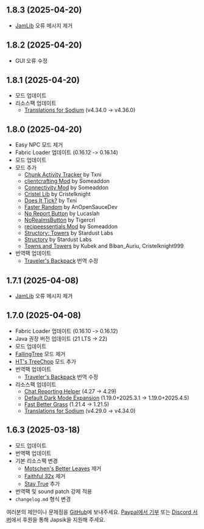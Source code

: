 ## 1.8.3 (2025-04-20)

- [JamLib](https://modrinth.com/mod/jamlib) 오류 메시지 제거

## 1.8.2 (2025-04-20)

- GUI 오류 수정

## 1.8.1 (2025-04-20)

- 모드 업데이트
- 리소스팩 업데이트
  - [Translations for Sodium](https://modrinth.com/resourcepack/translations-for-sodium) (v4.34.0 -> v4.36.0)

## 1.8.0 (2025-04-20)

- Easy NPC 모드 제거
- Fabric Loader 업데이트 (0.16.12 -> 0.16.14)
- 모드 업데이트
- 모드 추가
  - [Chunk Activity Tracker](https://modrinth.com/mod/BNuR43mM) by Txni
  - [clientcrafting Mod](https://www.curseforge.com/projects/888790) by Someaddon
  - [Connectivity Mod](https://www.curseforge.com/projects/470193) by Someaddon
  - [Cristel Lib](https://modrinth.com/mod/cl223EMc) by Cristelknight
  - [Does It Tick?](https://modrinth.com/mod/vmg6jaPW) by Txni
  - [Faster Random](https://modrinth.com/mod/RfFxanNh) by AnOpenSauceDev
  - [No Report Button](https://modrinth.com/mod/9WJeSpTH) by Lucaslah
  - [NoRealmsButton](https://modrinth.com/mod/AMMUyCdF) by Tigercrl
  - [recipeessentials Mod](https://www.curseforge.com/projects/907856) by Someaddon
  - [Structory: Towers](https://modrinth.com/mod/j3FONRYr) by Stardust Labs
  - [Structory](https://modrinth.com/mod/aKCwCJlY) by Stardust Labs
  - [Towns and Towers](https://modrinth.com/mod/DjLobEOy) by Kubek and Biban\_Auriu, Cristelknight999
- 번역팩 업데이트
  - [Traveler's Backpack](https://modrinth.com/mod/travelersbackpack) 번역 수정

## 1.7.1 (2025-04-08)

- [JamLib](https://modrinth.com/mod/jamlib) 오류 메시지 제거

## 1.7.0 (2025-04-08)

- Fabric Loader 업데이트 (0.16.10 -> 0.16.12)
- Java 권장 버전 업데이트 (21 LTS -> 22)
- 모드 업데이트
- [FallingTree](https://modrinth.com/mod/fallingtree) 모드 제거
- [HT's TreeChop](https://modrinth.com/mod/treechop) 모드 추가
- 번역팩 업데이트
  - [Traveler's Backpack](https://modrinth.com/mod/travelersbackpack) 번역 수정
- 리소스팩 업데이트
  - [Chat Reporting Helper](https://modrinth.com/resourcepack/chat-reporting-helper) (4.27 -> 4.29)
  - [Default Dark Mode Expansion](https://modrinth.com/resourcepack/default-dark-mode-expansion) (1.19.0+2025.3.1 -> 1.19.0+2025.4.5)
  - [Fast Better Grass](https://modrinth.com/resourcepack/fast-better-grass) (1.21.4 -> 1.21.5)
  - [Translations for Sodium](https://modrinth.com/resourcepack/translations-for-sodium) (v4.29.0 -> v4.34.0)

## 1.6.3 (2025-03-18)

- 모드 업데이트
- 번역팩 업데이트
- 기본 리소스팩 변경
  - [Motschen's Better Leaves](https://modrinth.com/resourcepack/better-leaves) 제거
  - [Faithful 32x](https://modrinth.com/resourcepack/faithful-32x) 제거
  - [Stay True](https://www.curseforge.com/minecraft/texture-packs/stay-true) 추가
- 번역팩 및 sound patch 강제 적용
- `changelog.md` 형식 변경

여러분의 제안이나 문제점을 [GitHub](https://github.com/Japsik-Server/Chosik-Client/issues/new)에 보내주세요. [Paypal에서 기부](https://paypal.me/thecats1105) 또는 [Discord 서버](https://discord.japsik.com)에서 후원을 통해 Japsik을 지원해 주세요.
